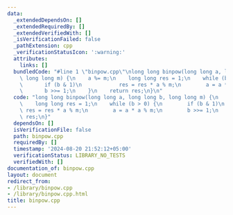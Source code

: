 ```yaml
---
data:
  _extendedDependsOn: []
  _extendedRequiredBy: []
  _extendedVerifiedWith: []
  _isVerificationFailed: false
  _pathExtension: cpp
  _verificationStatusIcon: ':warning:'
  attributes:
    links: []
  bundledCode: "#line 1 \"binpow.cpp\"\nlong long binpow(long long a, long long b,\
    \ long long m) {\n    a %= m;\n    long long res = 1;\n    while (b > 0) {\n \
    \       if (b & 1)\n            res = res * a % m;\n        a = a * a % m;\n \
    \       b >>= 1;\n    }\n    return res;\n}\n"
  code: "long long binpow(long long a, long long b, long long m) {\n    a %= m;\n\
    \    long long res = 1;\n    while (b > 0) {\n        if (b & 1)\n           \
    \ res = res * a % m;\n        a = a * a % m;\n        b >>= 1;\n    }\n    return\
    \ res;\n}"
  dependsOn: []
  isVerificationFile: false
  path: binpow.cpp
  requiredBy: []
  timestamp: '2024-08-20 21:52:12+05:00'
  verificationStatus: LIBRARY_NO_TESTS
  verifiedWith: []
documentation_of: binpow.cpp
layout: document
redirect_from:
- /library/binpow.cpp
- /library/binpow.cpp.html
title: binpow.cpp
---
```


